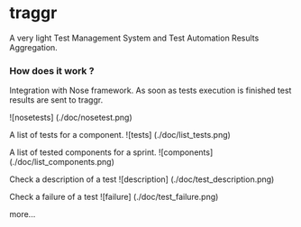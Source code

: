 traggr
======

A very light Test Management System and Test Automation Results Aggregation.


### How does it work ?

Integration with Nose framework. As soon as tests execution is finished test results are sent to traggr.

![nosetests] (./doc/nosetest.png)

A list of tests for a component.
![tests] (./doc/list_tests.png)

A list of tested components for a sprint.
![components] (./doc/list_components.png)

Check a description of a test
![description] (./doc/test_description.png)

Check a failure of a test
![failure] (./doc/test_failure.png)

more...